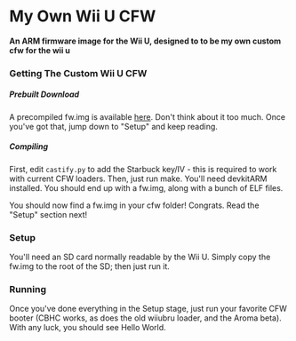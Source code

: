 # My Own Wii U CFW
**An ARM firmware image for the Wii U, designed to to be my own custom cfw for the wii u**

### Getting The Custom Wii U CFW
##### Prebuilt Download
A precompiled fw.img is available [here](github.com/PokeyManatee4/mywiiucfw/actions). Don't think about it too much. Once you've got that, jump down to "Setup" and keep reading.

##### Compiling
First, edit `castify.py` to add the Starbuck key/IV - this is required to work with current CFW loaders. Then, just run make. You'll need devkitARM installed. You should end up with a fw.img, along with a bunch of ELF files.

You should now find a fw.img in your cfw folder! Congrats. Read the "Setup" section next!

### Setup
You'll need an SD card normally readable by the Wii U. Simply copy the fw.img to the root of the SD; then just run it.

### Running
Once you've done everything in the Setup stage, just run your favorite CFW booter (CBHC works, as does the old wiiubru loader, and the Aroma beta). With any luck, you should see Hello World.
